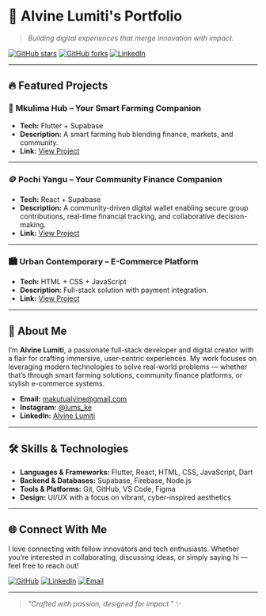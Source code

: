 # 👑 Alvine Lumiti's Portfolio

> _Building digital experiences that merge innovation with impact._

[![GitHub stars](https://img.shields.io/github/stars/Mal-archLumi/portfolio?style=social)](https://github.com/Mal-archLumi/Portfolio/stargazers)
[![GitHub forks](https://img.shields.io/github/forks/Mal-archLumi/your-repo?style=social)](https://github.com/Mal-archLumi/Portfolio/network/members)
[![LinkedIn](https://img.shields.io/badge/LinkedIn-Connect-blue?style=flat&logo=linkedin)]((https://www.linkedin.com/in/alvine-lumiti-7a1a73299/))

---

## 🔥 Featured Projects

### 🌾 **Mkulima Hub – Your Smart Farming Companion**
- **Tech:** Flutter + Supabase  
- **Description:** A smart farming hub blending finance, markets, and community.
- **Link:** [View Project](#)

---

### 🪙 **Pochi Yangu – Your Community Finance Companion**
- **Tech:** React + Supabase  
- **Description:** A community-driven digital wallet enabling secure group contributions, real-time financial tracking, and collaborative decision-making.
- **Link:** [View Project](#)

---

### 🏙️ **Urban Contemporary – E-Commerce Platform**
- **Tech:** HTML + CSS + JavaScript  
- **Description:** Full-stack solution with payment integration.
- **Link:** [View Project](#)

---

## 🚀 About Me

I’m **Alvine Lumiti**, a passionate full-stack developer and digital creator with a flair for crafting immersive, user-centric experiences. My work focuses on leveraging modern technologies to solve real-world problems — whether that’s through smart farming solutions, community finance platforms, or stylish e-commerce systems.

- **Email:** [makutualvine@gmail.com](mailto:makutualvine@gmail.com)
- **Instagram:** [@lums_ke](https://instagram.com/lums_ke)
- **LinkedIn:** [Alvine Lumiti]([https://www.linkedin.com/in/alvine-lumiti-7a1a73299/])

---

## 🛠️ Skills & Technologies

- **Languages & Frameworks:** Flutter, React, HTML, CSS, JavaScript, Dart
- **Backend & Databases:** Supabase, Firebase, Node.js
- **Tools & Platforms:** Git, GitHub, VS Code, Figma
- **Design:** UI/UX with a focus on vibrant, cyber-inspired aesthetics

---

## 🌐 Connect With Me

I love connecting with fellow innovators and tech enthusiasts. Whether you’re interested in collaborating, discussing ideas, or simply saying hi — feel free to reach out!

[![GitHub](https://img.shields.io/badge/GitHub-Connect-black?style=for-the-badge&logo=github)](https://github.com/Mal-archLumi)
[![LinkedIn](https://img.shields.io/badge/LinkedIn-Connect-blue?style=for-the-badge&logo=linkedin)]((https://www.linkedin.com/in/alvine-lumiti-7a1a73299/))
[![Email](https://img.shields.io/badge/Email-Contact-red?style=for-the-badge&logo=gmail)](mailto:makutualvine@gmail.com)

---

> _"Crafted with passion, designed for impact."_ ✨

